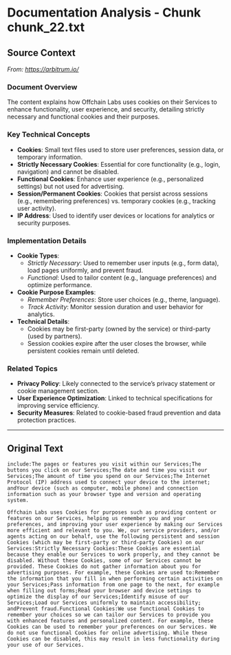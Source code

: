 # Documentation Analysis - Chunk chunk_22.txt

## Source Context
*From: https://arbitrum.io/*

### Document Overview  
The content explains how Offchain Labs uses cookies on their Services to enhance functionality, user experience, and security, detailing strictly necessary and functional cookies and their purposes.  

### Key Technical Concepts  
- **Cookies**: Small text files used to store user preferences, session data, or temporary information.  
- **Strictly Necessary Cookies**: Essential for core functionality (e.g., login, navigation) and cannot be disabled.  
- **Functional Cookies**: Enhance user experience (e.g., personalized settings) but not used for advertising.  
- **Session/Permanent Cookies**: Cookies that persist across sessions (e.g., remembering preferences) vs. temporary cookies (e.g., tracking user activity).  
- **IP Address**: Used to identify user devices or locations for analytics or security purposes.  

### Implementation Details  
- **Cookie Types**:  
  - *Strictly Necessary*: Used to remember user inputs (e.g., form data), load pages uniformly, and prevent fraud.  
  - *Functional*: Used to tailor content (e.g., language preferences) and optimize performance.  
- **Cookie Purpose Examples**:  
  - *Remember Preferences*: Store user choices (e.g., theme, language).  
  - *Track Activity*: Monitor session duration and user behavior for analytics.  
- **Technical Details**:  
  - Cookies may be first-party (owned by the service) or third-party (used by partners).  
  - Session cookies expire after the user closes the browser, while persistent cookies remain until deleted.  

### Related Topics  
- **Privacy Policy**: Likely connected to the service’s privacy statement or cookie management section.  
- **User Experience Optimization**: Linked to technical specifications for improving service efficiency.  
- **Security Measures**: Related to cookie-based fraud prevention and data protection practices.

---

## Original Text
```
include:The pages or features you visit within our Services;The buttons you click on our Services;The date and time you visit our Services;The amount of time you spend on our Services;The Internet Protocol (IP) address used to connect your device to the internet; andYour device (such as computer, mobile phone) and connection information such as your browser type and version and operating system.

Offchain Labs uses Cookies for purposes such as providing content or features on our Services, helping us remember you and your preferences, and improving your user experience by making our Services more efficient and relevant to you. We, our service providers, and/or agents acting on our behalf, use the following persistent and session Cookies (which may be first-party or third-party Cookies) on our Services:Strictly Necessary Cookies:These Cookies are essential because they enable our Services to work properly, and they cannot be disabled. Without these Cookies, some of our Services cannot be provided. These Cookies do not gather information about you for advertising purposes. For example, these Cookies are used to:Remember the information that you fill in when performing certain activities on your Services;Pass information from one page to the next, for example when filling out forms;Read your browser and device settings to optimize the display of our Services;Identify misuse of our Services;Load our Services uniformly to maintain accessibility; andPrevent fraud.Functional Cookies:We use functional Cookies to remember your choices so we can tailor our Services to provide you with enhanced features and personalized content. For example, these Cookies can be used to remember your preferences on our Services. We do not use functional Cookies for online advertising. While these Cookies can be disabled, this may result in less functionality during your use of our Services.
```